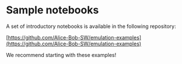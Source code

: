 # Sample notebooks

A set of introductory notebooks is available in the following repository:

[https://github.com/Alice-Bob-SW/emulation-examples](https://github.com/Alice-Bob-SW/emulation-examples)

We recommend starting with these examples!